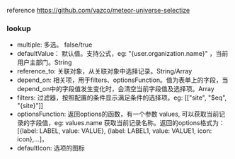 reference https://github.com/vazco/meteor-universe-selectize

### lookup
- multiple: 多选。 false/true
- defaultValue： 默认值。支持公式，eg: "{user.organization.name}" ，当前用户主部门。String
- reference_to: 关联对象，从关联对象中选择记录。String/Array
- depend_on: 相关项，用于filters、optionsFunction。值为表单上的字段，当depend_on中的字段值发生变化时，会清空当前字段值及选择项。Array
- filters: 过滤器，按照配置的条件显示满足条件的选择项。eg: [["site", "$eq", "{site}"]]
- optionsFunction: 返回options的函数，有一个参数 values, 可以获取当前记录的字段值，eg: values.name 获取当前记录名称。返回的options格式为： [{label: LABEL, value: VALUE}, {label: LABEL1, value: VALUE1, icon: icon},...]，
- defaultIcon: 选项的图标
